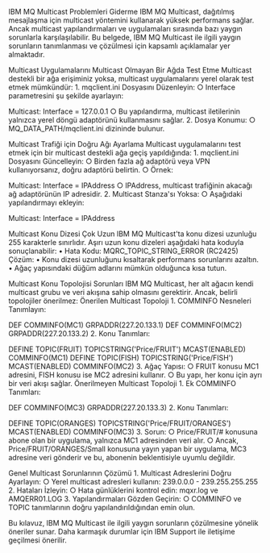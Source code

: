 IBM MQ Multicast Problemleri Giderme
IBM MQ Multicast, dağıtılmış mesajlaşma için multicast yöntemini kullanarak yüksek performans sağlar. Ancak multicast yapılandırmaları ve uygulamaları sırasında bazı yaygın sorunlarla karşılaşılabilir. Bu belgede, IBM MQ Multicast ile ilgili yaygın sorunların tanımlanması ve çözülmesi için kapsamlı açıklamalar yer almaktadır.

Multicast Uygulamalarını Multicast Olmayan Bir Ağda Test Etme
Multicast destekli bir ağa erişiminiz yoksa, multicast uygulamalarını yerel olarak test etmek mümkündür:
	1. mqclient.ini Dosyasını Düzenleyin:
		○ Interface parametresini şu şekilde ayarlayın:Multicast:Interface = 127.0.0.1
		○ Bu yapılandırma, multicast iletilerinin yalnızca yerel döngü adaptörünü kullanmasını sağlar.
	2. Dosya Konumu:
		○ MQ_DATA_PATH/mqclient.ini dizininde bulunur.

Multicast Trafiği için Doğru Ağı Ayarlama
Multicast uygulamalarını test etmek için bir multicast destekli ağa geçiş yapıldığında:
	1. mqclient.ini Dosyasını Güncelleyin:
		○ Birden fazla ağ adaptörü veya VPN kullanıyorsanız, doğru adaptörü belirtin.
		○ Örnek:Multicast:Interface = IPAddress
		○ IPAddress, multicast trafiğinin akacağı ağ adaptörünün IP adresidir.
	2. Multicast Stanza'sı Yoksa:
		○ Aşağıdaki yapılandırmayı ekleyin:Multicast:Interface = IPAddress

Multicast Konu Dizesi Çok Uzun
IBM MQ Multicast'ta konu dizesi uzunluğu 255 karakterle sınırlıdır. Aşırı uzun konu dizeleri aşağıdaki hata koduyla sonuçlanabilir:
	• Hata Kodu: MQRC_TOPIC_STRING_ERROR (RC2425)
Çözüm:
	• Konu dizesi uzunluğunu kısaltarak performans sorunlarını azaltın.
	• Ağaç yapısındaki düğüm adlarını mümkün olduğunca kısa tutun.

Multicast Konu Topolojisi Sorunları
IBM MQ Multicast, her alt ağacın kendi multicast grubu ve veri akışına sahip olmasını gerektirir. Ancak, belirli topolojiler önerilmez:
Önerilen Multicast Topoloji
	1. COMMINFO Nesneleri Tanımlayın:DEF COMMINFO(MC1) GRPADDR(227.20.133.1)DEF COMMINFO(MC2) GRPADDR(227.20.133.2)
	2. Konu Tanımları:DEFINE TOPIC(FRUIT) TOPICSTRING('Price/FRUIT') MCAST(ENABLED) COMMINFO(MC1)DEFINE TOPIC(FISH) TOPICSTRING('Price/FISH') MCAST(ENABLED) COMMINFO(MC2)
	3. Ağaç Yapısı:
		○ FRUIT konusu MC1 adresini, FISH konusu ise MC2 adresini kullanır.
		○ Bu yapı, her konu için ayrı bir veri akışı sağlar.
Önerilmeyen Multicast Topoloji
	1. Ek COMMINFO Tanımları:DEF COMMINFO(MC3) GRPADDR(227.20.133.3)
	2. Konu Tanımları:DEFINE TOPIC(ORANGES) TOPICSTRING('Price/FRUIT/ORANGES') MCAST(ENABLED) COMMINFO(MC3)
	3. Sorun:
		○ Price/FRUIT/# konusuna abone olan bir uygulama, yalnızca MC1 adresinden veri alır.
		○ Ancak, Price/FRUIT/ORANGES/Small konusuna yayın yapan bir uygulama, MC3 adresine veri gönderir ve bu, abonenin beklentisiyle uyumlu değildir.

Genel Multicast Sorunlarının Çözümü
	1. Multicast Adreslerini Doğru Ayarlayın:
		○ Yerel multicast adresleri kullanın: 239.0.0.0 - 239.255.255.255
	2. Hataları İzleyin:
		○ Hata günlüklerini kontrol edin: mqxr.log ve AMQERR01.LOG
	3. Yapılandırmaları Gözden Geçirin:
		○ COMMINFO ve TOPIC tanımlarının doğru yapılandırıldığından emin olun.

Bu kılavuz, IBM MQ Multicast ile ilgili yaygın sorunların çözülmesine yönelik öneriler sunar. Daha karmaşık durumlar için IBM Support ile iletişime geçilmesi önerilir.
